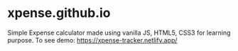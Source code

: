 # xpense.github.io
Simple Expense calculator made using vanilla JS, HTML5, CSS3 for learning purpose.
To see demo:
https://xpense-tracker.netlify.app/
